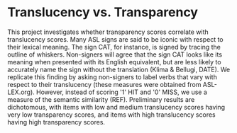 # Translucency vs. Transparency
This project investigates whether transparency scores correlate with translucency scores. Many ASL signs are said to be iconic with respect to their lexical meaning. The sign CAT, for instance, is signed by tracing the outline of whiskers. Non-signers will agree that the sign CAT looks like its meaning when presented with its English equivalent, but are less likely to accurately name the sign without the translation (Klima & Bellugi, DATE). We replicate this finding by asking non-signers to label verbs that vary with respect to their translucency (these measures were obtained from ASL-LEX.org). However, instead of scoring '1' HIT and '0' MISS, we use a measure of the semantic similarity (REF). Preliminary results are dichotomous, with items with low and medium translucency scores having very low transparency scores, and items with high translucency scores having high transparency scores.
